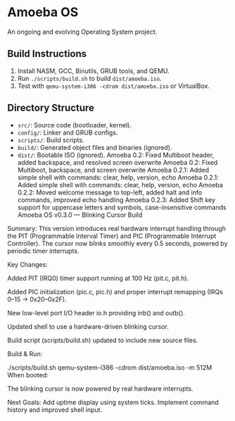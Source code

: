 
# Amoeba OS
An ongoing and evolving Operating System project. 

## Build Instructions
1. Install NASM, GCC, Binutils, GRUB tools, and QEMU.
2. Run `./scripts/build.sh` to build `dist/amoeba.iso`.
3. Test with `qemu-system-i386 -cdrom dist/amoeba.iso` or VirtualBox.

## Directory Structure
- `src/`: Source code (bootloader, kernel).
- `config/`: Linker and GRUB configs.
- `scripts/`: Build scripts.
- `build/`: Generated object files and binaries (ignored).
- `dist/`: Bootable ISO (ignored).
Amoeba 0.2: Fixed Multiboot header, added backspace, and resolved screen overwrite
Amoeba 0.2: Fixed Multiboot, backspace, and screen overwrite
Amoeba 0.2.1: Added simple shell with commands: clear, help, version, echo <text>
Amoeba 0.2.1: Added simple shell with commands: clear, help, version, echo <text>
Amoeba 0.2.2: Moved welcome message to top-left, added halt and info commands, improved echo handling
Amoeba 0.2.3: Added Shift key support for uppercase letters and symbols, case-insensitive commands
Amoeba OS v0.3.0 — Blinking Cursor Build

Summary:
This version introduces real hardware interrupt handling through the PIT (Programmable Interval Timer) and PIC (Programmable Interrupt Controller).
The cursor now blinks smoothly every 0.5 seconds, powered by periodic timer interrupts.

Key Changes:

Added PIT (IRQ0) timer support running at 100 Hz (pit.c, pit.h).

Added PIC initialization (pic.c, pic.h) and proper interrupt remapping (IRQs 0–15 → 0x20–0x2F).

New low-level port I/O header io.h providing inb() and outb().

Updated shell to use a hardware-driven blinking cursor.

Build script (scripts/build.sh) updated to include new source files.

Build & Run:

./scripts/build.sh
qemu-system-i386 -cdrom dist/amoeba.iso -m 512M
When booted:

The blinking cursor is now powered by real hardware interrupts.

Next Goals:
Add uptime display using system ticks.
Implement command history and improved shell input.

